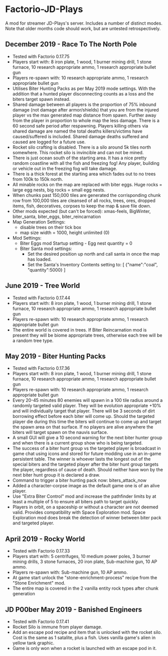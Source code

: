 # Factorio-JD-Plays


A mod for streamer JD-Plays's server. Includes a number of distinct modes.
Note that older months code should work, but are untested retrospectively.

December 2019 - Race To The North Pole
----------

- Tested with Factorio 0.17.75
- Players start with: 8 iron plate, 1 wood, 1 burner mining drill, 1 stone furnace, 10 research appropriate ammo, 1 research appropriate bullet gun
- Players re-spawn with: 10 research appropriate ammo, 1 research appropriate bullet gun
- Utilises Biter Hunting Packs as per May 2019 mode settings. With the addition that a hunted player disconnecting counts as a loss and the biters target spawn instead.
- Shared damage between all players is the proportion of 75% inbound damage (not damage after armor/shields) that you are from the injured player vs the max generated map distance from spawn. Further away from the player in proportion to whole map the less damage. There is a 60 second safe period after respawning. Players killing others via shared damage are named the total deaths killers/victims have caused/suffered is included. Shared damage deaths suffered and caused are logged for a future use.
- Rocket silo crafting is disabled. There is a silo around 5k tiles north somewhere. This rocket silo is invincible and can not be mined.
- There is just ocean south of the starting area. It has a nice pretty random coastline with all the fish and freezing fog! Any player, building or vehicle out in the freezing fog will take damage.
- There is a thick forest at the starting area which fades out to no trees from 100k to 150k north.
- All minable rocks on the map are replaced with biter eggs. Huge rocks = large egg nests, big rocks = small egg nests.
- When chunks past 150,000 tiles are generated the corrisponding chunk row from 100,000 tiles are cleansed of all rocks, trees, ores, dropped items, fish, decoratives, corpses to keep the map & save file down.
- Other mods expected (but can't be forced): xmas-feels, BigWinter, biter_santa, biter_eggs, biter_reincarnation
- Map Generation Settings:
    - disable trees on their tick box
    - map size width = 1000, height unlimited (0)
- Mod Settings:
    - Biter Eggs mod Startup setting - Egg nest quantity = 0
    - Biter Santa mod settings:
        - Set the desired position up north and call santa in once the map has loaded.
        - Set the Santa's Inventory Contents setting to: [ {"name":"coal", "quantity":5000} ]

June 2019 - Tree World
---------

- Tested with Factorio 0.17.44
- Players start with: 8 iron plate, 1 wood, 1 burner mining drill, 1 stone furnace, 10 research appropriate ammo, 1 research appropriate bullet gun
- Players re-spawn with: 10 research appropriate ammo, 1 research appropriate bullet gun
- The entire world is covered in trees. If Biter Reincarnation mod is present they will be biome appropriate trees, otherwise each tree will be a random tree type.

May 2019 - Biter Hunting Packs
---------

- Tested with Factorio 0.17.36
- Players start with: 8 iron plate, 1 wood, 1 burner mining drill, 1 stone furnace, 10 research appropriate ammo, 1 research appropriate bullet gun
- Players re-spawn with: 10 research appropriate ammo, 1 research appropriate bullet gun
- Every 20-45 minutes 80 enemies will spawn in a 100 tile radius around a randomly targeted valid player. They will be evolution appropriate +10% and will individually target that player. There will be 3 seconds of dirt borrowing effect before each biter will come up. Should the targeted player die during this time the biters will continue to come up and target the spawn area on that surface. If no players are alive anywhere the biters will target spawn on the nauvis surface.
- A small GUI will give a 10 second warning for the next biter hunter group and when there is a current group show who is being targeted.
- The success of a biter hunt group vs the targeted player is broadcast in game chat using icons and stored for future modding use in an in-game persistent table. The winner is whoever lasts the longest out of the special biters and the targeted player after the biter hunt group targets the player, regardless of cause of death. Should neither have won by the next biter hunt group it is declared a draw.
- Command to trigger a biter hunting pack now: biters_attack_now
- Added a character-corpse image as the default game one is of an alive player.
- Use "Extra Biter Control" mod and increase the pathfinder limits by at least a multiple of 5 to ensure all biters path to target quickly.
- Players in orbit, on a spaceship or without a character are not deemed valid. Provides compatibility with Space Exploration mod. Space Exploration mod does break the detection of winner between biter pack and targeted player.

April 2019 - Rocky World
-----------

- Tested with Factorio 0.17.33
- Players start with: 5 centrifuges, 10 medium power poles, 3 burner mining drills, 3 stone furnaces, 20 iron plate, Sub-machine gun, 10 AP ammo.
- Players re-spawn with: Sub-machine gun, 10 AP ammo.
- At game start unlock the "stone-enrichment-process" recipe from the "Stone Enrichment" mod.
- The entire map is covered in the 2 vanilla entity rock types after chunk generation

JD P00ber May 2019 - Banished Engineers
------------------

- Tested with Factorio 0.17.41
- Rocket Silo is immune from player damage.
- Add an escape pod recipe and item that is unlocked with the rocket silo. Cost is the same as 1 satalite, plus a fish. Uses vanilla game's alien in yellow tank graphic.
- Game is only won when a rocket is launched with an escape pod in it.